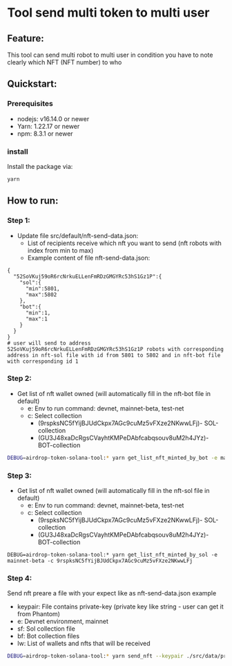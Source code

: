 # Tool send multi token to multi user

## Feature:

This tool can send multi robot to multi user in condition you have to note clearly which NFT (NFT number) to who

## Quickstart:

### Prerequisites

  - nodejs: v16.14.0 or newer
  - Yarn: 1.22.17 or newer
  - npm: 8.3.1 or newer

### install
  Install the package via:

```sh
yarn
```

## How to run:

### Step 1:

- Update file src/default/nft-send-data.json:
  - List of recipients receive which nft you want to send (nft robots with index from min to max)
  - Example content of file nft-send-data.json:
```angular2html
{
  "52SoVKuj59oR6rcNrkuELLenFmRDzGMGYRc53hS1Gz1P":{
    "sol":{
      "min":5801,
      "max":5802
    },
    "bot":{
      "min":1,
      "max":1
    }
  }
}
# user will send to address 52SoVKuj59oR6rcNrkuELLenFmRDzGMGYRc53hS1Gz1P robots with corresponding address in nft-sol file with id from 5801 to 5802 and in nft-bot file with corresponding id 1
```

### Step 2:

- Get list of nft wallet owned (will automatically fill in the nft-bot file in default)
    - e: Env to run command: devnet, mainnet-beta, test-net
    - c: Select collection
      - (9rspksNC5fYijBJUdCkpx7AGc9cuMz5vFXze2NKwwLFj)- SOL-collection
      - (GU3J48xaDcRgsCVayhtKMPeDAbfcabqsouv8uM2h4JYz)- BOT-collection

```sh
DEBUG=airdrop-token-solana-tool:* yarn get_list_nft_minted_by_bot -e mainnet-beta -c GU3J48xaDcRgsCVayhtKMPeDAbfcabqsouv8uM2h4JYz
```

### Step 3:

- Get list of nft wallet owned (will automatically fill in the nft-sol file in default)
  - e: Env to run command: devnet, mainnet-beta, test-net
  - c: Select collection
    - (9rspksNC5fYijBJUdCkpx7AGc9cuMz5vFXze2NKwwLFj)- SOL-collection
    - (GU3J48xaDcRgsCVayhtKMPeDAbfcabqsouv8uM2h4JYz)- BOT-collection
```shell
DEBUG=airdrop-token-solana-tool:* yarn get_list_nft_minted_by_sol -e mainnet-beta -c 9rspksNC5fYijBJUdCkpx7AGc9cuMz5vFXze2NKwwLFj
```

### Step 4: 

Send nft preare a file with your expect like as nft-send-data.json example
- keypair: File contains private-key (private key like string - user can get it from Phantom)
- e: Devnet environment, mainnet
- sf: Sol collection file
- bf: Bot collection files
- lw: List of wallets and nfts that will be received

```sh
DEBUG=airdrop-token-solana-tool:* yarn send_nft --keypair ./src/data/private-key -e mainnet-beta -sf nft-sol -bf nft-bot -lw nft-send-data.json
```
